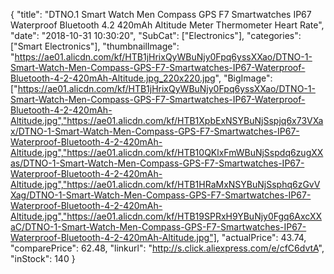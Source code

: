 {
	"title": "DTNO.1 Smart Watch Men Compass GPS F7 Smartwatches IP67 Waterproof Bluetooth 4.2 420mAh Altitude Meter Thermometer Heart Rate",
	"date": "2018-10-31 10:30:20",
	"SubCat": ["Electronics"],
	"categories": ["Smart Electronics"],
	"thumbnailImage": "https://ae01.alicdn.com/kf/HTB1jHrixQyWBuNjy0Fpq6yssXXao/DTNO-1-Smart-Watch-Men-Compass-GPS-F7-Smartwatches-IP67-Waterproof-Bluetooth-4-2-420mAh-Altitude.jpg_220x220.jpg",
	"BigImage": ["https://ae01.alicdn.com/kf/HTB1jHrixQyWBuNjy0Fpq6yssXXao/DTNO-1-Smart-Watch-Men-Compass-GPS-F7-Smartwatches-IP67-Waterproof-Bluetooth-4-2-420mAh-Altitude.jpg","https://ae01.alicdn.com/kf/HTB1XpbExNSYBuNjSspjq6x73VXax/DTNO-1-Smart-Watch-Men-Compass-GPS-F7-Smartwatches-IP67-Waterproof-Bluetooth-4-2-420mAh-Altitude.jpg","https://ae01.alicdn.com/kf/HTB10QKlxFmWBuNjSspdq6zugXXas/DTNO-1-Smart-Watch-Men-Compass-GPS-F7-Smartwatches-IP67-Waterproof-Bluetooth-4-2-420mAh-Altitude.jpg","https://ae01.alicdn.com/kf/HTB1HRaMxNSYBuNjSsphq6zGvVXag/DTNO-1-Smart-Watch-Men-Compass-GPS-F7-Smartwatches-IP67-Waterproof-Bluetooth-4-2-420mAh-Altitude.jpg","https://ae01.alicdn.com/kf/HTB19SPRxH9YBuNjy0Fgq6AxcXXaC/DTNO-1-Smart-Watch-Men-Compass-GPS-F7-Smartwatches-IP67-Waterproof-Bluetooth-4-2-420mAh-Altitude.jpg"],
	"actualPrice": 43.74,
	"comparePrice": 62.48,
	"linkurl": "http://s.click.aliexpress.com/e/cfC6dvtA",
	"inStock": 140
}
